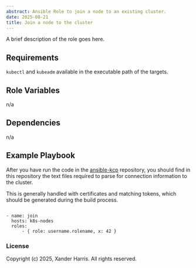 ```yaml
---
abstract: Ansible Role to join a node to an existing cluster.
date: 2025-08-21
title: Join a node to the cluster
---
```


A brief description of the role goes here.

## Requirements

`kubectl` and `kubeadm` available in the executable path of the targets.

## Role Variables

n/a

## Dependencies

n/a

## Example Playbook

After you have run the code in the [ansible-kcp](https://github.com/edwardtheharris/ansible-kcp.git)
repository, you should find in this repository the text files required to parse for connection
information to the cluster.

This is generally handled with certificates and matching tokens, which should be generated during
the build process.


```{code-block} yaml

- name: join
  hosts: k8s-nodes
  roles:
      - { role: username.rolename, x: 42 }
```

### License

Copyright (c) 2025, Xander Harris. All rights reserved.
